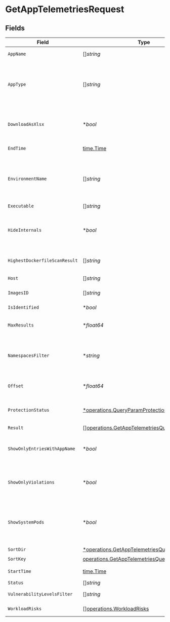 # GetAppTelemetriesRequest


## Fields

| Field                                                                                                                  | Type                                                                                                                   | Required                                                                                                               | Description                                                                                                            |
| ---------------------------------------------------------------------------------------------------------------------- | ---------------------------------------------------------------------------------------------------------------------- | ---------------------------------------------------------------------------------------------------------------------- | ---------------------------------------------------------------------------------------------------------------------- |
| `AppName`                                                                                                              | []*string*                                                                                                             | :heavy_minus_sign:                                                                                                     | Defined App name                                                                                                       |
| `AppType`                                                                                                              | []*string*                                                                                                             | :heavy_minus_sign:                                                                                                     | Empty string means no filtering. "UNDEFINED" means telemetries with no App type                                        |
| `DownloadAsXlsx`                                                                                                       | **bool*                                                                                                                | :heavy_minus_sign:                                                                                                     | When true, the API will return an xlsx file, and pagination will be ignored                                            |
| `EndTime`                                                                                                              | [time.Time](https://pkg.go.dev/time#Time)                                                                              | :heavy_check_mark:                                                                                                     | End date of the query                                                                                                  |
| `EnvironmentName`                                                                                                      | []*string*                                                                                                             | :heavy_minus_sign:                                                                                                     | Empty string means no filtering. "UNDEFINED" means telemetries with no App type                                        |
| `Executable`                                                                                                           | []*string*                                                                                                             | :heavy_minus_sign:                                                                                                     | N/A                                                                                                                    |
| `HideInternals`                                                                                                        | **bool*                                                                                                                | :heavy_minus_sign:                                                                                                     | When true, the API will filter out "OS Internal" and "User OS Internal" App types                                      |
| `HighestDockerfileScanResult`                                                                                          | []*string*                                                                                                             | :heavy_minus_sign:                                                                                                     | Highest DockerfileScan Result                                                                                          |
| `Host`                                                                                                                 | []*string*                                                                                                             | :heavy_minus_sign:                                                                                                     | Defined host name                                                                                                      |
| `ImagesID`                                                                                                             | []*string*                                                                                                             | :heavy_minus_sign:                                                                                                     | Array of images id                                                                                                     |
| `IsIdentified`                                                                                                         | **bool*                                                                                                                | :heavy_minus_sign:                                                                                                     | app is identified filter                                                                                               |
| `MaxResults`                                                                                                           | **float64*                                                                                                             | :heavy_minus_sign:                                                                                                     | The number of entries to return (pagination)                                                                           |
| `NamespacesFilter`                                                                                                     | **string*                                                                                                              | :heavy_minus_sign:                                                                                                     | namespace filter. a base 64 representation of a list of NamespacesFilter definition object                             |
| `Offset`                                                                                                               | **float64*                                                                                                             | :heavy_minus_sign:                                                                                                     | Return entries from this offset (pagination)                                                                           |
| `ProtectionStatus`                                                                                                     | [*operations.QueryParamProtectionStatus](../../../pkg/models/operations/queryparamprotectionstatus.md)                 | :heavy_minus_sign:                                                                                                     | When true, the API will return only protected pods                                                                     |
| `Result`                                                                                                               | [][operations.GetAppTelemetriesQueryParamResult](../../../pkg/models/operations/getapptelemetriesqueryparamresult.md)  | :heavy_minus_sign:                                                                                                     | app result filter                                                                                                      |
| `ShowOnlyEntriesWithAppName`                                                                                           | **bool*                                                                                                                | :heavy_minus_sign:                                                                                                     | When true, the telemetries API will only return entries with the App name                                              |
| `ShowOnlyViolations`                                                                                                   | **bool*                                                                                                                | :heavy_minus_sign:                                                                                                     | When true, the API will only return entries that violate the active policy                                             |
| `ShowSystemPods`                                                                                                       | **bool*                                                                                                                | :heavy_minus_sign:                                                                                                     | When true, the telemetries API will also return workloads that are part of the Kubernetes system                       |
| `SortDir`                                                                                                              | [*operations.GetAppTelemetriesQueryParamSortDir](../../../pkg/models/operations/getapptelemetriesqueryparamsortdir.md) | :heavy_minus_sign:                                                                                                     | sorting direction                                                                                                      |
| `SortKey`                                                                                                              | [operations.GetAppTelemetriesQueryParamSortKey](../../../pkg/models/operations/getapptelemetriesqueryparamsortkey.md)  | :heavy_check_mark:                                                                                                     | sort key                                                                                                               |
| `StartTime`                                                                                                            | [time.Time](https://pkg.go.dev/time#Time)                                                                              | :heavy_check_mark:                                                                                                     | Start date of the query                                                                                                |
| `Status`                                                                                                               | []*string*                                                                                                             | :heavy_minus_sign:                                                                                                     | App status                                                                                                             |
| `VulnerabilityLevelsFilter`                                                                                            | []*string*                                                                                                             | :heavy_minus_sign:                                                                                                     | Highest vulnerability                                                                                                  |
| `WorkloadRisks`                                                                                                        | [][operations.WorkloadRisks](../../../pkg/models/operations/workloadrisks.md)                                          | :heavy_minus_sign:                                                                                                     | workloadRisk filter                                                                                                    |